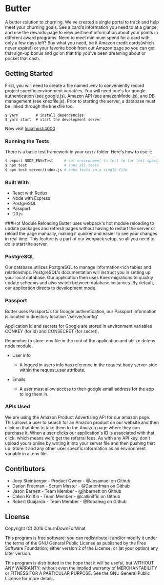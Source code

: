# Butter

A butter solution to churning.  We've created a single portal to track and help meet your churning goals.  See a card's information you need to at a glance, and use the rewards page to view pertinent information about your points in different award programs.  Need to meet minimum spend for a card with only a few days left?  Buy what you need, be it Amazon credit cards(which never expire!) or your favorite book from our Amazon page so you can get that sign-up bonus and go on that trip you've been dreaming about or pocket that cash.  

## Getting Started
First, you will need to create a file named .env to conveniently record project specific environment variables. You will need one's for google authentication (see google.js), Amazon API (see amazonModel.js), and DB management (see knexfile.js). Prior to starting the server, a database must be linked through the knexfile too.

```
$ yarn        # install dependencies
$ yarn start  # start the development server

```

Now visit [localhost:4000](http://localhost:4000/)

### Running the Tests
There is a basic test framework in your `test/` folder. Here's how to use it:

```bash
$ export NODE_ENV=Test     # set environment to test to for test-specific DB
$ npm test                 # runs all tests
$ npm test server/index.js # runs tests in a single file
```

### Built With
- React with Redux
- Node with Express
- PostgreSQL
- Passport
- D3.js

###Hot Module Reloading
Butter uses webpack's hot module reloading to update packages and refresh pages without having to restart the server or reload the page manually, making it quicker and easier to see your changes in real time. This feature is a part of our webpack setup, so all you need to do is start the server.  

### PostgreSQL
Our database utilizes PostgreSQL to manage information-rich tables and relationships. PostgreSQL's documentation will instruct you in setting up your local database. Our application then uses Knex migrations to quickly update schemas and also switch between database instances. By default, our application directs to development mode.

### Passport
Butter uses PassportJs for Google authentication, our Passport information is located in directory location '/server/config'

Application id and secrets for Google are stored in environment variables CONKEY (for id) and CONSECRET (for secret).

Remember to store .env file in the root of the application and utilize dotenv node module.

- User info
  - A logged in users info has reference in the request body server-side within the request.user attribute.

- Emails
  - A user must allow access to their google email address for the app to log them in.

###  APIs Used
We are using the Amazon Product Advertising API for our amazon page.  This allows a user to search for an Amazon product on our website and then click on that item to take them to the Amazon page where they can purchase it.  When a user clicks our application's ID is associated with that click, which means we'd get the referral fees.  As with any API key, don't upload yours online by writing it into your server file and then pushing that up.  Store it and any other user specific information as an environment variable in a .env file.




## Contributors
- Joey Steinberger - Product Owner - @Josamuel on Github
- Darion Freeman - Scrum Master - @Darionfman on Github
- Jason Barnett - Team Member - @jhbarnett on Github
- Calvin Kniffin - Team Member - @calkniffin on Github
- Robert Guajardo - Team Member - @Robalexg on Github

## License

Copyright (C) 2016  ChurnDownForWhat

This program is free software; you can redistribute it and/or
modify it under the terms of the GNU General Public License
as published by the Free Software Foundation; either version 2
of the License, or (at your option) any later version.

This program is distributed in the hope that it will be useful,
but WITHOUT ANY WARRANTY; without even the implied warranty of
MERCHANTABILITY or FITNESS FOR A PARTICULAR PURPOSE.  See the
GNU General Public License for more details.
